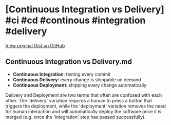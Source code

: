 # [Continuous Integration vs Delivery] #ci #cd #continous #integration #delivery

[View original Gist on GitHub](https://gist.github.com/Integralist/f5bd41c0bfeaf9d4e37e434d3a6af5c4)

## Continuous Integration vs Delivery.md

- **Continuous Integration**: testing every commit
- **Continuous Delivery**: every change is shippable on demand
- **Continuous Deployment**: shipping every change automatically

Delivery and Deployment are two terms that often are confused with each other. The 'delivery' variation requires a human to press a button that triggers the deployment, while the 'deployment' variation removes the need for human interaction and will automatically deploy the software once it is merged (e.g. once the 'integration' step has passed successfully).

